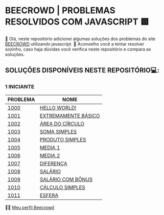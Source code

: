 # BEECROWD | PROBLEMAS RESOLVIDOS COM JAVASCRIPT 🟨

👋 Olá, neste repositório adicionei algumas soluções dos problemas do site [BEECROWD](https://www.beecrowd.com.br/) utilizando javascript.
🧠 Aconselho você a tentar resolver sozinho, caso haja dúvidas você verifica neste repositório e compara as soluções.

## SOLUÇÕES DISPONÍVEIS NESTE REPOSITÓRIO💻: 

### 1 INICIANTE
|PROBLEMA| NOME |
|--|--|
| [1000](https://www.beecrowd.com.br/judge/pt/problems/view/1000) |[HELLO WORLD!](https://github.com/makleydson/beecrowd_problems/blob/master/1000/helloWorld.js)  |
| [1001](https://www.beecrowd.com.br/judge/pt/problems/view/1001) |[EXTREMAMENTE BÁSICO](https://github.com/makleydson/beecrowd_problems/blob/master/1001/extremamenteBasico.js)  |
| [1002](https://www.beecrowd.com.br/judge/pt/problems/view/1002) |[ÁREA DO CÍRCULO](https://github.com/makleydson/beecrowd_problems/blob/master/1002/areaDoCirculo.js)  |
| [1003](https://www.beecrowd.com.br/judge/pt/problems/view/1003) |[SOMA SIMPLES](https://github.com/makleydson/beecrowd_problems/blob/master/1003/somaSimples.js)  |
| [1004](https://www.beecrowd.com.br/judge/pt/problems/view/1004) |[PRODUTO SIMPLES](https://github.com/makleydson/beecrowd_problems/blob/master/1004/produtoSimples.js)  |
| [1005](https://www.beecrowd.com.br/judge/pt/problems/view/1005) |[MEDIA 1](https://github.com/makleydson/beecrowd_problems/blob/master/1005/media1.js) |
| [1006](https://www.beecrowd.com.br/judge/pt/problems/view/1006) |[MEDIA 2](https://github.com/makleydson/beecrowd_problems/blob/master/1006/media2.js) |
| [1007](https://www.beecrowd.com.br/judge/pt/problems/view/1007) |[DIFERENÇA](https://github.com/makleydson/beecrowd_problems/blob/master/1007/diferenca.js) |
| [1008](https://www.beecrowd.com.br/judge/pt/problems/view/1008) |[SALÁRIO](https://github.com/makleydson/beecrowd_problems/blob/master/1008/salario.js) |
| [1009](https://www.beecrowd.com.br/judge/pt/problems/view/1009) |[SALÁRIO COM BÔNUS](https://github.com/makleydson/beecrowd_problems/blob/master/1009/salarioComBonus.js) |
| [1010](https://www.beecrowd.com.br/judge/pt/problems/view/1010) |[CÁLCULO SIMPLES](https://github.com/makleydson/beecrowd_problems/blob/master/1010/calculoSimples.js) |
| [1011](https://www.beecrowd.com.br/judge/pt/problems/view/1011) |[ESFERA](https://github.com/makleydson/beecrowd_problems/blob/master/1011/esfera.js) |


👨‍💻 [Meu perfil Beecrowd](https://www.beecrowd.com.br/judge/pt/profile/684588)